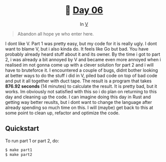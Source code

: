 <h1 align="center">🎄 <a href="https://adventofcode.com/2023/day/6">Day 06</a></h1>
<p align="center">In <a href="https://vlang.io/">V</a></p>

> Abandon all hope ye who enter here.

I dont like V. Part 1 was pretty easy, but my code for it is really ugly. I dont want to blame V,
but i also kinda do. It feels like Go but bad. You have probably already heard stuff about it and
its owner. By the time i got to part 2, i was already a bit annoyed by V and became even more
annoyed when i realised im not gonna come up with a clever solution for part 2 and i will have to
bruteforce it. I encountered a couple of bugs, didnt bother looking at better ways to do the stuff i
did in V, piled bad code on top of bad code and put it all together with duct tape. The result is a
program that takes **876.92 seconds** (14 minutes) to calculate the result. It is pretty bad, but it
works. Im obviously not satisfied with this so i do plan on returning to this day and cleaning up
the code. I can imagine doing this day in Rust and getting way better reuslts, but i dont want to
change the language after already spending so much time on this. I will (maybe) get back to this at
some point to clean up, refactor and optimize the code.

## Quickstart
To run part 1 or part 2, do:
```sh
$ make part1
$ make part2
```
